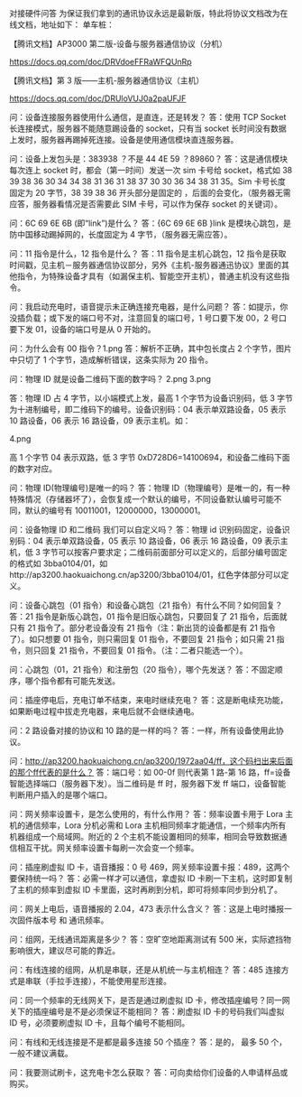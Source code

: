 对接硬件问答
为保证我们拿到的通讯协议永远是最新版，特此将协议文档改为在线文档，地址如下：
单车桩：

【腾讯文档】AP3000 第二版-设备与服务器通信协议（分机）

https://docs.qq.com/doc/DRVdoeFFRaWFQUnRp

【腾讯文档】第 3 版——主机-服务器通信协议（主机）

https://docs.qq.com/doc/DRUloVUJ0a2paUFJF

问：设备连接服务器使用什么通信，是直连，还是转发？
答：使用 TCP Socket 长连接模式，服务器不能随意踢设备的 socket，只有当 socket 长时间没有数据上发时，服务器再踢掉死连接。设备是使用通信模块直连服务器。

问：设备上发包头是：383938 ？不是 44 4E 59 ？89860？
答：这是通信模块每次连上 socket 时，都会（第一时间）发送一次 sim 卡号给 socket，格式如 38 39 38 36 30 34 34 38 31 36 31 38 37 30 30 36 34 38 31 35。Sim 卡号长度固定为 20 字节，38 39 38 36 开头部分是固定的 ，后面的会变化，（服务器无需应答，服务器看情况是否需要此 SIM 卡号，可以作为保存 socket 的关键词）。

问：6C 69 6E 6B (即“link”)是什么？
答：{6C 69 6E 6B }link 是模块心跳包，是防中国移动踢掉网的，长度固定为 4 字节，（服务器无需应答）。

问：11 指令是什么，12 指令是什么？
答：11 指令是主机心跳包，12 指令是获取时间戳，见主机－服务器通信协议部分，另外《主机-服务器通迅协议》里面的其他指令，为特殊设备才具有（如漏保主机、智能空开主机），普通主机没有这些指令。

问：我启动充电时，语音提示未正确连接充电器，是什么问题？
答：如提示，你没插负载；或下发的端口号不对，注意回复的端口号，1 号口要下发 00，2 号口要下发 01，设备的端口号是从 0 开始的。

问：为什么会有 00 指令？1.png
答：解析不正确，其中包长度占 2 个字节，图片中只切了 1 个字节，造成解析错误，这条实际为 20 指令。

问：物理 ID 就是设备二维码下面的数字吗？
2.png 3.png

答：物理 ID 占 4 字节，以小端模式上发，最高 1 个字节为设备识别码，低 3 字节为十进制编号，即二维码下的编号。设备识别码：04 表示单双路设备，05 表示 10 路设备，06 表示 16 路设备，09 表示主机。如：

4.png

高 1 个字节 04 表示双路，低 3 字节 0xD728D6=14100694，和设备二维码下面的数字对应。

问：物理 ID(物理编号)是唯一的吗？
答：物理 ID（物理编号）是唯一的，有一种特殊情况（存储器坏了），会恢复成一个默认的编号，不同设备默认编号可能不同，默认的编号有 10011001，12000000，13000001。

问：设备物理 ID 和二维码 我们可以自定义吗？
答：物理 id 识别码固定，设备识别码：04 表示单双路设备，05 表示 10 路设备，06 表示 16 路设备，09 表示主机，低 3 字节可以按客户要求定；二维码前面部分可以定义的，后部分编号固定的格式如 3bba0104/01，如http://ap3200.haokuaichong.cn/ap3200/3bba0104/01，红色字体部分可以定义。

问：设备心跳包（01 指令）和设备心跳包（21 指令）有什么不同？如何回复？
答：21 指令是新版心跳包，01 指令是旧版心跳包，只要回复了 21 指令，后面就只有 21 指令了。部分老设备没有 21 指令（注：新出货的设备都是有 21 指令了）。如只想要 01 指令，则只需回复 01 指令，不要回复 21 指令；如只需 21 指令，则只回复 21 指令，不要回复 01 指令。（注：二者只能选一个）。

问：心跳包（01，21 指令）和注册包（20 指令），哪个先发送？
答：不固定顺序，哪个指令都有可能先发送。

问：插座停电后，充电订单不结束，来电时继续充电？
答：这是断电续充功能，如果断电过程中拔走充电器，来电后就不会继续通电。

问：2 路设备对接的协议和 10 路的是一样的吗？
答：一样，所有设备使用此协议。

问：http://ap3200.haokuaichong.cn/ap3200/1972aa04/ff，这个码扫出来后面的那个ff代表的是什么？
答：端口号：如 00-0f 则代表第 1 路-第 16 路，ff=设备智能选择端口（服务器下发）。当二维码是 ff 时，服务器下发 ff 端口，设备智能判断用户插入的是哪个端口。

问：网关频率设置卡，是怎么使用的，有什么作用？
答：频率设置卡用于 Lora 主机的通信频率，Lora 分机必需和 Lora 主机相同频率才能通信，一个频率内所有机器组成一个局域网。附近的 2 个主机不能设置相同的频率，相同会导致数据通信相互干扰。网关频率设置卡每刷一次会变一个频率。

问：插座刷虚拟 ID 卡，语音播报：0 号 469，网关频率设置卡报：489，这两个要保持统一吗？
答：必需一样才可以通信，拿虚拟 ID 卡刷一下主机，这时即复制了主机的频率到虚拟 ID 卡里面，这时再刷到分机，即可将频率同步到分机了。

问：网关上电后，语音播报的 2.04，473 表示什么含义？
答：这是上电时播报一次固件版本号 和 通讯频率。

问：组网，无线通讯距离是多少？
答：空旷空地距离测试有 500 米，实际遮挡物影响很大，建议尽可能的靠近。

问：有线连接的组网，从机是串联，还是从机统一与主机相连？
答：485 连接方式是串联（手拉手连接），不能使用星形连接。

问：同一个频率的无线网关下，是否是通过刷虚拟 ID 卡，修改插座编号？同一网关下的插座编号是不是必须保证不能相同？
答：刷虚拟 ID 卡的号码我们叫虚拟 ID 号，必须要刷虚拟 ID 卡，且每个编号不能相同。

问：有线和无线连接是不是都是最多连接 50 个插座？
答：是的， 最多 50 个，一般不建议满载。

问：我要测试刷卡，这充电卡怎么获取？
答：可向卖给你们设备的人申请样品或购买。

